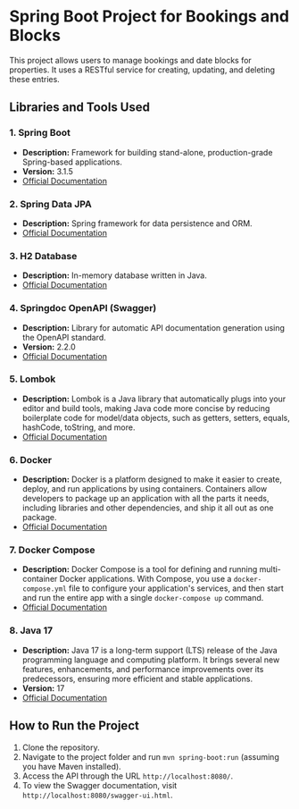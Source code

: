 # Spring Boot Project for Bookings and Blocks

This project allows users to manage bookings and date blocks for properties. It uses a RESTful service for creating, updating, and deleting these entries.

## Libraries and Tools Used

### 1. Spring Boot
- **Description:** Framework for building stand-alone, production-grade Spring-based applications.
- **Version:** 3.1.5
- [Official Documentation](https://spring.io/projects/spring-boot)

### 2. Spring Data JPA
- **Description:** Spring framework for data persistence and ORM.
- [Official Documentation](https://spring.io/projects/spring-data-jpa)

### 3. H2 Database
- **Description:** In-memory database written in Java.
- [Official Documentation](https://www.h2database.com/html/main.html)

### 4. Springdoc OpenAPI (Swagger)
- **Description:** Library for automatic API documentation generation using the OpenAPI standard.
- **Version:** 2.2.0
- [Official Documentation](https://springdoc.org/)

### 5. Lombok
- **Description:** Lombok is a Java library that automatically plugs into your editor and build tools, making Java code more concise by reducing boilerplate code for model/data objects, such as getters, setters, equals, hashCode, toString, and more.
- [Official Documentation](https://projectlombok.org/)

### 6. Docker
- **Description:** Docker is a platform designed to make it easier to create, deploy, and run applications by using containers. Containers allow developers to package up an application with all the parts it needs, including libraries and other dependencies, and ship it all out as one package.
- [Official Documentation](https://docs.docker.com/)

### 7. Docker Compose
- **Description:** Docker Compose is a tool for defining and running multi-container Docker applications. With Compose, you use a `docker-compose.yml` file to configure your application's services, and then start and run the entire app with a single `docker-compose up` command.
- [Official Documentation](https://docs.docker.com/compose/)

### 8. Java 17
- **Description:** Java 17 is a long-term support (LTS) release of the Java programming language and computing platform. It brings several new features, enhancements, and performance improvements over its predecessors, ensuring more efficient and stable applications.
- **Version:** 17 
- [Official Documentation](https://docs.oracle.com/en/java/javase/17/)

## How to Run the Project

1. Clone the repository.
2. Navigate to the project folder and run `mvn spring-boot:run` (assuming you have Maven installed).
3. Access the API through the URL `http://localhost:8080/`.
4. To view the Swagger documentation, visit `http://localhost:8080/swagger-ui.html`.